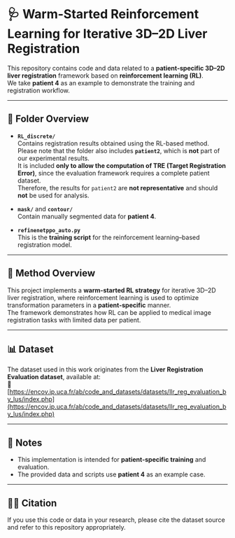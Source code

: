 # 🩺 Warm-Started Reinforcement Learning for Iterative 3D–2D Liver Registration

This repository contains code and data related to a **patient-specific 3D–2D liver registration** framework based on **reinforcement learning (RL)**.  
We take **patient 4** as an example to demonstrate the training and registration workflow.

---

## 📁 Folder Overview

- **`RL_discrete/`**  
  Contains registration results obtained using the RL-based method.  
  Please note that the folder also includes **`patient2`**, which is **not** part of our experimental results.  
  It is included **only to allow the computation of TRE (Target Registration Error)**, since the evaluation framework requires a complete patient dataset.  
  Therefore, the results for `patient2` are **not representative** and should **not** be used for analysis.

- **`mask/`** and **`contour/`**  
  Contain manually segmented data for **patient 4**.

- **`refinenetppo_auto.py`**  
  This is the **training script** for the reinforcement learning–based registration model.

---

## 🧠 Method Overview

This project implements a **warm-started RL strategy** for iterative 3D–2D liver registration, where reinforcement learning is used to optimize transformation parameters in a **patient-specific** manner.  
The framework demonstrates how RL can be applied to medical image registration tasks with limited data per patient.

---

## 📊 Dataset

The dataset used in this work originates from the **Liver Registration Evaluation dataset**, available at:  
🔗 [https://encov.ip.uca.fr/ab/code_and_datasets/datasets/llr_reg_evaluation_by_lus/index.php](https://encov.ip.uca.fr/ab/code_and_datasets/datasets/llr_reg_evaluation_by_lus/index.php)

---

## 🧩 Notes

- This implementation is intended for **patient-specific training** and evaluation.  
- The provided data and scripts use **patient 4** as an example case.

---

## 🧑‍💻 Citation

If you use this code or data in your research, please cite the dataset source and refer to this repository appropriately.
